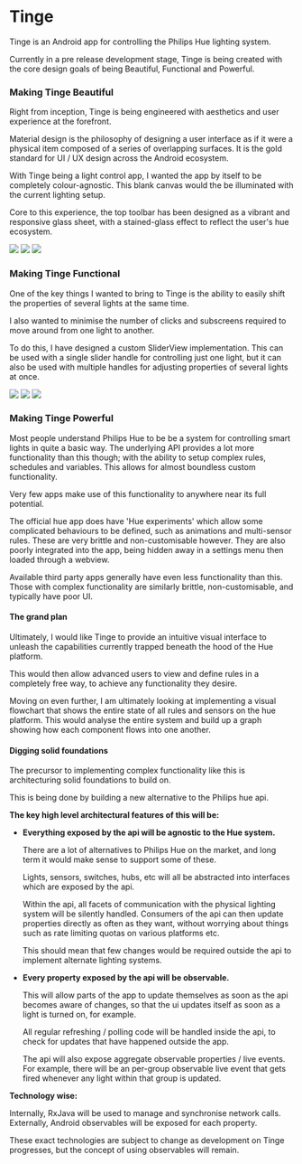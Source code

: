 # Tinge
Tinge is an Android app for controlling the Philips Hue lighting system.

Currently in a pre release development stage, Tinge is being created
with the core design goals of being Beautiful, Functional and Powerful.

### Making Tinge Beautiful

Right from inception, Tinge is being engineered with aesthetics and user
experience at the forefront.

Material design is the philosophy of designing a user interface as if it
were a physical item composed of a series of overlapping surfaces. It is
the gold standard for UI / UX design across the Android ecosystem.
 
With Tinge being a light control app, I wanted the app by itself to be
completely colour-agnostic. This blank canvas would the be illuminated
with the current lighting setup.

Core to this experience, the top toolbar has been designed as a vibrant
and responsive glass sheet, with a stained-glass effect to reflect the
user's hue ecosystem.

![](/documentation/assets/glass_toolbar_animation.gif)
![](/documentation/assets/glass_toolbar_1.png)
![](/documentation/assets/glass_toolbar_2.png)


### Making Tinge Functional

One of the key things I wanted to bring to Tinge is the ability to
easily shift the properties of several lights at the same time.

I also wanted to minimise the number of clicks and subscreens required
to move around from one light to another.

To do this, I have designed a custom SliderView implementation. This can
be used with a single slider handle for controlling just one light, but
it can also be used with multiple handles for adjusting properties of
several lights at once.

![](/documentation/assets/slider_moving_animation.gif)
![](/documentation/assets/slider_grouping_animation.png)
![](/documentation/assets/slider_group_popup.png)


### Making Tinge Powerful

Most people understand Philips Hue to be be a system for controlling
smart lights in quite a basic way. The underlying API provides a lot
more functionality than this though; with the ability to setup complex
rules, schedules and variables. This allows for almost boundless custom
functionality.

Very few apps make use of this functionality to anywhere near its full
potential. 

The official hue app does have 'Hue experiments' which allow some
complicated behaviours to be defined, such as animations and
multi-sensor rules. These are very brittle and non-customisable however.
They are also poorly integrated into the app, being hidden away in a
settings menu then loaded through a webview.

Available third party apps generally have even less functionality than
this. Those with complex functionality are similarly brittle,
non-customisable, and typically have poor UI.

#### The grand plan

Ultimately, I would like Tinge to provide an intuitive visual interface
to unleash the capabilities currently trapped beneath the hood of the
Hue platform.

This would then allow advanced users to view and define rules in a
completely free way, to achieve any functionality they desire.

Moving on even further, I am ultimately looking at implementing a visual
flowchart that shows the entire state of all rules and sensors on the
hue platform. This would analyse the entire system and build up a graph
showing how each component flows into one another.


#### Digging solid foundations

The precursor to implementing complex functionality like this is
architecturing solid foundations to build on.

This is being done by building a new alternative to the Philips hue api.

**The key high level architectural features of this will be:**

* **Everything exposed by the api will be agnostic to the Hue system.**
  
  There are a lot of alternatives to Philips Hue on the market, and long
  term it would make sense to support some of these.
  
  Lights, sensors, switches, hubs, etc will all be abstracted into
  interfaces which are exposed by the api.
  
  Within the api, all facets of communication with the physical lighting
  system will be silently handled. Consumers of the api can then update
  properties directly as often as they want, without worrying about
  things such as rate limiting quotas on various platforms etc.
  
  This should mean that few changes would be required outside the api to
  implement alternate lighting systems.
  
* **Every property exposed by the api will be observable.**

  This will allow parts of the app to update themselves as soon as the
  api becomes aware of changes, so that the ui updates itself as soon as
  a light is turned on, for example.
  
  All regular refreshing / polling code will be handled inside the api,
  to check for updates that have happened outside the app.
  
  The api will also expose aggregate observable properties / live
  events. For example, there will be an per-group observable live event
  that gets fired whenever any light within that group is updated.
  
**Technology wise:**
  
Internally, RxJava will be used to manage and synchronise network calls.
Externally, Android observables will be exposed for each property.

These exact technologies are subject to change as development on Tinge
progresses, but the concept of using observables will remain.

